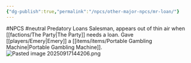 ```yaml
---
{"dg-publish":true,"permalink":"/npcs/other-major-npcs/mr-loan/"}
---
```


#NPCS #neutral
Predatory Loans Salesman, appears out of thin air when [[factions/The Party\|The Party]] needs a loan. Gave [[players/Emery\|Emery]] a [[items/items/Portable Gambling Machine\|Portable Gambling Machine]].
![Pasted image 20250917144206.png](/img/user/npcs/images/Pasted%20image%2020250917144206.png)